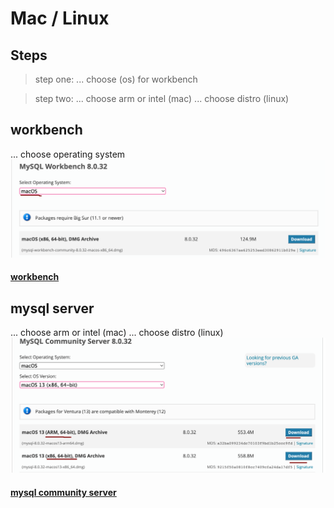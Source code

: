 
# Mac / Linux

## Steps

>	step one: 
>	... choose (os) for workbench

>
>	step two:
>	... choose arm or intel (mac)
>	... choose distro (linux)

## workbench
... choose operating system
![](../../../z/aharo24_122.png)
#### [workbench](https://dev.mysql.com/downloads/workbench/)

## mysql server
... choose arm or intel (mac)
... choose distro (linux)
![](../../../z/aharo24_121.png)

#### [mysql community server](https://dev.mysql.com/downloads/mysql/)

